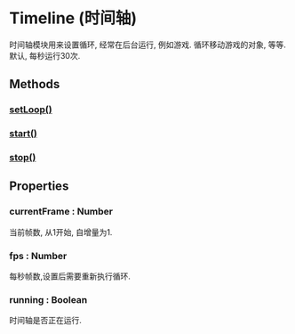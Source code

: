 # Timeline (时间轴)

时间轴模块用来设置循环, 经常在后台运行, 例如游戏.
循环移动游戏的对象, 等等.
默认, 每秒运行30次.

## Methods

### [setLoop()](./timeline/setLoop.md)

### [start()](./timeline/start.md)

### [stop()](./timeline/stop.md)

## Properties

### currentFrame : Number

当前帧数, 从1开始, 自增量为1.

### fps : Number

每秒帧数,设置后需要重新执行循环.

### running : Boolean

时间轴是否正在运行.
